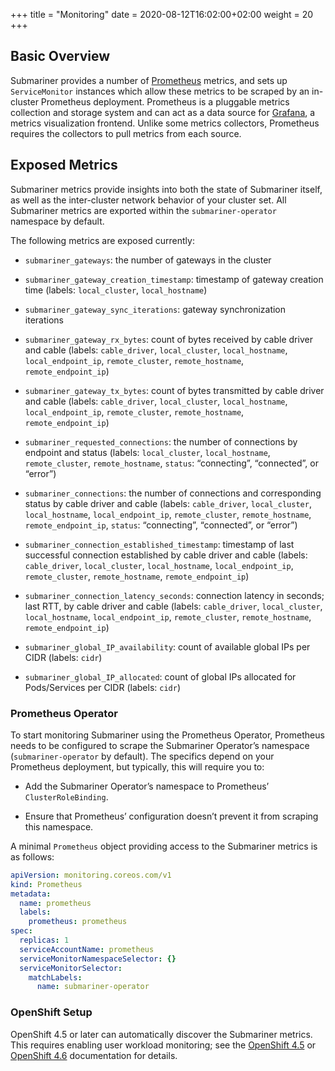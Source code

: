 +++
title = "Monitoring"
date = 2020-08-12T16:02:00+02:00
weight = 20
+++

## Basic Overview

Submariner provides a number of [Prometheus](https://prometheus.io/) metrics, and sets up `ServiceMonitor` instances which allow these
metrics to be scraped by an in-cluster Prometheus deployment. Prometheus is a pluggable metrics collection and storage system and can act as
a data source for [Grafana](https://grafana.com/), a metrics visualization frontend. Unlike some metrics collectors, Prometheus requires the
collectors to pull metrics from each source.

## Exposed Metrics

Submariner metrics provide insights into both the state of Submariner itself, as well as the inter-cluster network behavior of your
cluster set. All Submariner metrics are exported within the `submariner-operator` namespace by default.

The following metrics are exposed currently:

* `submariner_gateways`: the number of gateways in the cluster

* `submariner_gateway_creation_timestamp`: timestamp of gateway creation time (labels: `local_cluster`, `local_hostname`)

* `submariner_gateway_sync_iterations`: gateway synchronization iterations

* `submariner_gateway_rx_bytes`: count of bytes received by cable driver and cable (labels: `cable_driver`, `local_cluster`,
`local_hostname`, `local_endpoint_ip`, `remote_cluster`, `remote_hostname`, `remote_endpoint_ip`)

* `submariner_gateway_tx_bytes`: count of bytes transmitted by cable driver and cable (labels: `cable_driver`, `local_cluster`,
`local_hostname`, `local_endpoint_ip`, `remote_cluster`, `remote_hostname`, `remote_endpoint_ip`)

* `submariner_requested_connections`: the number of connections by endpoint and status (labels: `local_cluster`, `local_hostname`,
`remote_cluster`, `remote_hostname`, `status`: “connecting”, “connected”, or “error”)

* `submariner_connections`: the number of connections and corresponding status by cable driver and cable
(labels: `cable_driver`, `local_cluster`, `local_hostname`, `local_endpoint_ip`, `remote_cluster`, `remote_hostname`, `remote_endpoint_ip`,
`status`: “connecting”, “connected”, or “error”)

* `submariner_connection_established_timestamp`: timestamp of last successful connection established by cable driver and cable
(labels: `cable_driver`, `local_cluster`, `local_hostname`, `local_endpoint_ip`, `remote_cluster`, `remote_hostname`, `remote_endpoint_ip`)

* `submariner_connection_latency_seconds`: connection latency in seconds; last RTT, by cable driver and cable
(labels: `cable_driver`, `local_cluster`, `local_hostname`, `local_endpoint_ip`, `remote_cluster`, `remote_hostname`, `remote_endpoint_ip`)

* `submariner_global_IP_availability`: count of available global IPs per CIDR (labels: `cidr`)

* `submariner_global_IP_allocated`: count of global IPs allocated for Pods/Services per CIDR (labels: `cidr`)

### Prometheus Operator

To start monitoring Submariner using the Prometheus Operator, Prometheus needs to be configured to scrape the Submariner Operator’s
namespace (`submariner-operator` by default). The specifics depend on your Prometheus deployment, but typically, this will require
you to:

* Add the Submariner Operator’s namespace to Prometheus’ `ClusterRoleBinding`.

* Ensure that Prometheus’ configuration doesn’t prevent it from scraping this namespace.

A minimal `Prometheus` object providing access to the Submariner metrics is as follows:

```yaml
apiVersion: monitoring.coreos.com/v1
kind: Prometheus
metadata:
  name: prometheus
  labels:
    prometheus: prometheus
spec:
  replicas: 1
  serviceAccountName: prometheus
  serviceMonitorNamespaceSelector: {}
  serviceMonitorSelector:
    matchLabels:
      name: submariner-operator
```

### OpenShift Setup

OpenShift 4.5 or later can automatically discover the Submariner metrics.
This requires enabling user workload monitoring; see the
[OpenShift 4.5](https://access.redhat.com/documentation/en-us/openshift_container_platform/4.5/html/monitoring/monitoring-your-own-services)
or
[OpenShift 4.6](https://access.redhat.com/documentation/en-us/openshift_container_platform/4.6/html/monitoring/enabling-monitoring-for-user-defined-projects)
documentation for details.

